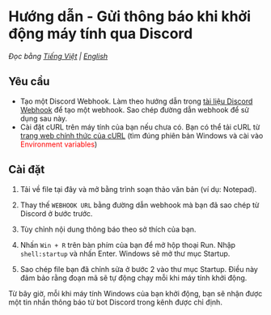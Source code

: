# Hướng dẫn - Gửi thông báo khi khởi động máy tính qua Discord

*Đọc bằng [Tiếng Việt](README.md) | [English](README_en.md)*



## Yêu cầu 
- Tạo một Discord Webhook. Làm theo hướng dẫn trong [tài liệu Discord Webhook](https://support.discord.com/hc/vi/articles/228383668-Gi%E1%BB%9Bi-thi%E1%BB%87u-v%E1%BB%81-Webhook) để tạo một webhook. Sao chép đường dẫn webhook để sử dụng sau này.
- Cài đặt cURL trên máy tính của bạn nếu chưa có. Bạn có thể tải cURL từ [trang web chính thức của cURL](https://curl.se/download.html) (tìm đúng phiên bản Windows và cài vào <span style="color: red">Environment variables</span>)

## Cài đặt

1. Tải về file tại đây và mở bằng trình soạn thảo văn bản (ví dụ: Notepad).

2. Thay thế `WEBHOOK URL` bằng đường dẫn webhook  mà bạn đã sao chép từ Discord ở bước trước.

3. Tùy chỉnh nội dung thông báo theo sở thích của bạn.

4. Nhấn `Win + R` trên bàn phím của bạn để mở hộp thoại Run. Nhập `shell:startup` và nhấn Enter. Windows sẽ mở thư mục Startup.

5. Sao chép file  bạn đã chỉnh sửa ở bước 2 vào thư mục Startup. Điều này đảm bảo rằng đoạn mã sẽ tự động chạy mỗi khi máy tính khởi động.

Từ bây giờ, mỗi khi máy tính Windows của bạn khởi động, bạn sẽ nhận được một tin nhắn thông báo từ bot Discord trong kênh được chỉ định.



